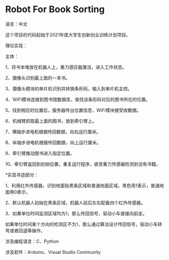 # Robot For Book Sorting

语言：中文

这个项目的代码起始于2021年度大学生创新创业训练计划项目。

理论实现：

主体：

1、将书本堆放在机器人上，重力感应器激活，进入工作状态。

2、摄像头识别最上面的一本书。

3、摄像头模块的单片机识别并转换条形码，输入到单片机主控。

4、WiFi模块连接到图书馆数据库，查找该条形码对应的图书所在的位置。

5、找到相应的位置后，服务器传出位置信息，WiFi模块接受收数据。

6、机械臂抓取最上面的图书，放到牵引臂上。

7、横轴步进电机根据传回数据，向右运行厘米。

8、纵轴步进电机根据传回数据，向上运行厘米。

9、牵引臂推动图书进入指定位置。

10、牵引臂返回到初始位置，重复运行程序，直至重力传感器检测到没有书籍。


*实现寻迹部分：

1、利用红外传感器，识别地面贴黑条区域和普通地面区域，黑色用1表示，普通地面用0表示。

2、默认机器人初始在黑条区域，机器人前后左右配备四个红外传感器。

3、如果单位时间监测区域均为1，那么传回信号，驱动小车直接向前走。

如果单位时间某个方向的检测区不为1，那么通过算法设计传回信号，驱动小车转弯或者回退等操作。


涉及编程语言：C、Python

涉及软件：Arduino、Visual Studio Community
